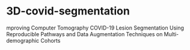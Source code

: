 # 3D-covid-segmentation
mproving Computer Tomography COVID-19 Lesion Segmentation Using Reproducible Pathways and Data Augmentation Techniques on Multi-demographic Cohorts
